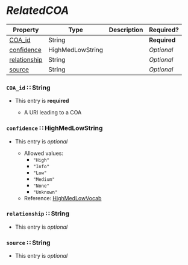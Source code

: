 <a id="map44"></a>
# *RelatedCOA*

| Property | Type | Description | Required? |
| -------- | ---- | ----------- | --------- |
|[COA_id](#coa_id-string)|String| |**Required**|
|[confidence](#confidence-highmedlowstring)|HighMedLowString| |_Optional_|
|[relationship](#relationship-string)|String| |_Optional_|
|[source](#source-string)|String| |_Optional_|


<a id="coa_id-string"></a>
### `COA_id` ∷ String

* This entry is **required**


  * A URI leading to a COA

<a id="confidence-highmedlowstring"></a>
### `confidence` ∷ HighMedLowString

* This entry is _optional_


  * Allowed values:
    * `"High"`
    * `"Info"`
    * `"Low"`
    * `"Medium"`
    * `"None"`
    * `"Unknown"`
  * Reference: [HighMedLowVocab](http://stixproject.github.io/data-model/1.2/stixVocabs/HighMediumLowVocab-1.0/)


<a id="relationship-string"></a>
### `relationship` ∷ String

* This entry is _optional_



<a id="source-string"></a>
### `source` ∷ String

* This entry is _optional_


